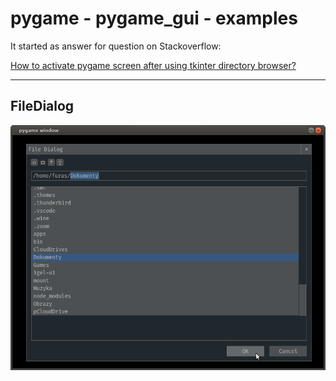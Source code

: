 # pygame - pygame_gui - examples

It started as answer for question on Stackoverflow:

[How to activate pygame screen after using tkinter directory browser?](https://stackoverflow.com/questions/65945488/how-to-activate-pygame-screen-after-using-tkinter-directory-browser/)

---

## FileDialog

![filedialog](https://raw.githubusercontent.com/furas/pygame-pygame_gui-examples/main/screenshots/UIFileDialog-3.png)

